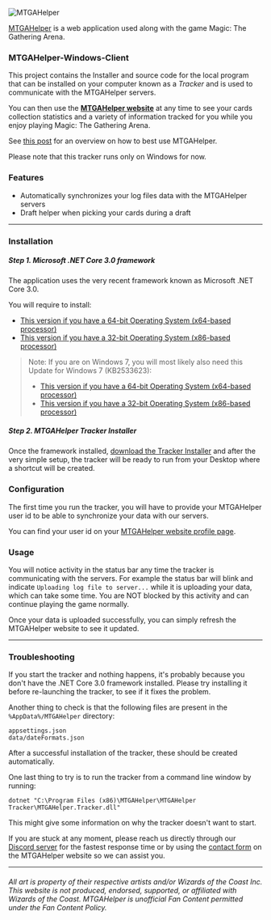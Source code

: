 ![MTGAHelper](http://www.mtgahelper.com/images/hero1-bg.jpg)

[MTGAHelper](http://www.mtgahelper.com) is a web application used along with the game Magic: The Gathering Arena.

### MTGAHelper-Windows-Client

This project contains the Installer and source code for the local program that can be installed on your computer known as a *Tracker*  and is used to communicate with the MTGAHelper servers.

You can then use the **[MTGAHelper website](http://www.mtgahelper.com)**  at any time to see your cards collection statistics and a variety of information tracked for you while you enjoy playing Magic: The Gathering Arena.

See [this post](https://www.patreon.com/posts/how-to-make-best-29075781) for an overview on how to best use MTGAHelper.

Please note that this tracker runs only on Windows for now.

### Features

- Automatically synchronizes your log files data with the MTGAHelper servers
- Draft helper when picking your cards during a draft

-----

### Installation

##### Step 1. Microsoft .NET Core 3.0 framework
The application uses the very recent framework known as Microsoft .NET Core 3.0.

You will require to install:
- [This version if you have a 64-bit Operating System (x64-based processor)](https://dotnet.microsoft.com/download/thank-you/dotnet-sdk-3.0.100-preview7-windows-x64-installer)
- [This version if you have a 32-bit Operating System (x86-based processor)](https://dotnet.microsoft.com/download/thank-you/dotnet-sdk-3.0.100-preview7-windows-x86-installer)

> Note: If you are on Windows 7, you will most likely also need this Update for Windows 7 (KB2533623):
> - [This version if you have a 64-bit Operating System (x64-based processor)](https://www.microsoft.com/en-us/download/details.aspx?id=26764)
> - [This version if you have a 32-bit Operating System (x86-based processor)](https://www.microsoft.com/en-us/download/details.aspx?id=26767)


##### Step 2. MTGAHelper Tracker Installer

Once the framework installed, [download the Tracker Installer](https://github.com/ibiza240/MTGAHelper-Windows-Client/raw/master/MTGAHelperTracker.msi) and after the very simple setup, the tracker will be ready to run from your Desktop where a shortcut will be created.

### Configuration

The first time you run the tracker, you will have to provide your MTGAHelper user id to be able to synchronize your data with our servers.

You can find your user id on your [MTGAHelper website profile page](https://mtgahelper.com/profile).

### Usage

You will notice activity in the status bar any time the tracker is communicating with the servers. For example the status bar will blink and indicate `Uploading log file to server...` while it is uploading your data, which can take some time. You are NOT blocked by this activity and can continue playing the game normally.

Once your data is uploaded successfully, you can simply refresh the MTGAHelper website to see it updated.

-----

### Troubleshooting

If you start the tracker and nothing happens, it's probably because you don't have the .NET Core 3.0 framework installed. Please try installing it before re-launching the tracker, to see if it fixes the problem.

Another thing to check is that the following files are present in the `%AppData%/MTGAHelper` directory:

    appsettings.json
    data/dateFormats.json
    
After a successful installation of the tracker, these should be created automatically.

One last thing to try is to run the tracker from a command line window by running:

    dotnet "C:\Program Files (x86)\MTGAHelper\MTGAHelper Tracker\MTGAHelper.Tracker.dll"

This might give some information on why the tracker doesn't want to start.

If you are stuck at any moment, please reach us directly through our [Discord server](https://discord.gg/GTd3RMd) for the fastest response time or by using the [contact form](https://www.mtgahelper.com/contact) on the MTGAHelper website so we can assist you.

-----

###### All art is property of their respective artists and/or Wizards of the Coast Inc. This website is not produced, endorsed, supported, or affiliated with Wizards of the Coast. MTGAHelper is unofficial Fan Content permitted under the Fan Content Policy.
